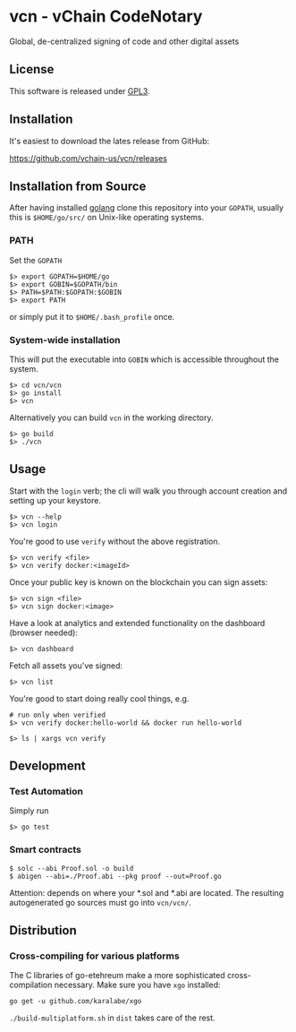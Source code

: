 # vcn - vChain CodeNotary

Global, de-centralized signing of code and other digital assets

## License

This software is released under [GPL3](https://www.gnu.org/licenses/gpl-3.0.en.html).

## Installation

It's easiest to download the lates release from GitHub:

https://github.com/vchain-us/vcn/releases

## Installation from Source

After having installed [golang](https://golang.org/doc/install) clone this 
repository into your `GOPATH`, usually this is `$HOME/go/src/` on Unix-like
operating systems.

### PATH

Set the `GOPATH`

```
$> export GOPATH=$HOME/go
$> export GOBIN=$GOPATH/bin
$> PATH=$PATH:$GOPATH:$GOBIN
$> export PATH
```

or simply put it to `$HOME/.bash_profile` once.

### System-wide installation

This will put the executable into `GOBIN` which is
accessible throughout the system.

```
$> cd vcn/vcn
$> go install
$> vcn
```

Alternatively you can build `vcn` in the working directory.

```
$> go build
$> ./vcn
```

## Usage

Start with the `login` verb; the cli will walk you through account creation
and setting up your keystore.
```
$> vcn --help
$> vcn login
```

You're good to use `verify` without the above registration.

```
$> vcn verify <file>
$> vcn verify docker:<imageId>
```

Once your public key is known on the blockchain you can sign assets:

```
$> vcn sign <file>
$> vcn sign docker:<image>
```

Have a look at analytics and extended functionality on the dashboard (browser needed):

```
$> vcn dashboard
```

Fetch all assets you've signed:

```
$> vcn list
```

You're good to start doing really cool things, e.g.

```
# run only when verified
$> vcn verify docker:hello-world && docker run hello-world

$> ls | xargs vcn verify
```

## Development

### Test Automation
Simply run

```
$> go test
```

### Smart contracts

```
$ solc --abi Proof.sol -o build
$ abigen --abi=./Proof.abi --pkg proof --out=Proof.go
```
Attention: depends on where your *.sol and *.abi are located. The resulting
autogenerated go sources must go into `vcn/vcn/`.

## Distribution

### Cross-compiling for various platforms

The C libraries of go-etehreum make a more sophisticated cross-compilation
necessary. Make sure you have `xgo` installed:

```
go get -u github.com/karalabe/xgo
```

`./build-multiplatform.sh` in `dist` takes care of the rest.

